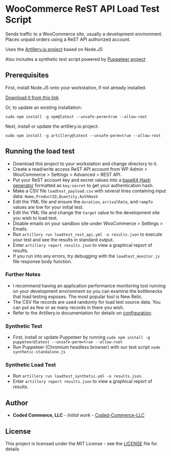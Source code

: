 # WooCommerce ReST API Load Test Script

Sends traffic to a WooCommerce site, usually a development environment.
Places unpaid orders using a ReST API authorized account.

Uses the [Artillery.io project](https://artillery.io) based on Node.JS

Also includes a synthetic test script powered by [Puppeteer project](https://github.com/GoogleChrome/puppeteer)

## Prerequisites

First, install Node.JS onto your workstation, if not already installed.

[Download it from this link](https://nodejs.org/en/download/)

Or, to update an existing installation:
```
sudo npm install -g npm@latest --unsafe-perm=true --allow-root
```

Next, install or update the artillery.io project:
```
sudo npm install -g artillery@latest --unsafe-perm=true --allow-root
```

## Running the load test

* Download this project to your workstation and change directory to it.
* Create a read/write access ReST API account from WP Admin > WooCommerce > Settings > Advanced > REST API.
* Put your ReST account key and secret values into a [base64 Hash generator](https://www.base64encode.org) formatted as `key:secret` to get your authentication hash.
* Make a CSV file `loadtest_payload.csv` with several lines containing input data: `Name,ProductID,Quantity,AuthHash`
* Edit the YML file and ensure the `duration`, `arrivalRate`, and `rampTo` values are low for your initial test.
* Edit the YML file and change the `target` value to the development site you wish to load test.
* Disable emails on your sandbox site under WooCommerce > Settings > Emails.
* Run `artillery run loadtest_rest_api.yml -o results.json` to execute your test and see the results in standard output.
* Enter `artillery report results.json` to view a graphical report of results.
* If you run into any errors, try debugging with the `loadtest_monitor.js` file response body function.

### Further Notes

* I recommend having an application performance monitoring tool running on your development environment so you can examine the bottlenecks that load testing exposes. The most popular tool is New Relic.
* The CSV file records are used randomly for load test source data. You can put as few or as many records in there you wish.
* Refer to the Artillery.io documentation for details on [configuration](https://artillery.io/docs/script-reference/).

### Synthetic Test

* First, install or update Puppeteer by running  `sudo npm install -g puppeteer@latest --unsafe-perm=true --allow-root`
* Run Puppeteer (Chromium headless browser) with our test script `node synthetic-standalone.js`

### Synthetic Load Test

* Run `artillery run loadtest_synthetic.yml -o results.json`.
* Enter `artillery report results.json` to view a graphical report of results.

## Author

* **Coded Commerce, LLC** - *Initial work* - [Coded-Commerce-LLC](https://github.com/Coded-Commerce-LLC)

## License

This project is licensed under the MIT License - see the [LICENSE](LICENSE) file for details
